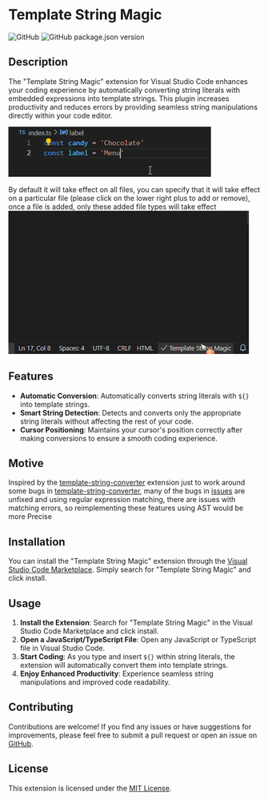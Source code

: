 # Template String Magic

![GitHub](https://img.shields.io/github/license/lete114/template-string-magic)
![GitHub package.json version](https://img.shields.io/github/package-json/v/lete114/template-string-magic)

## Description

The "Template String Magic" extension for Visual Studio Code enhances your coding experience by automatically converting string literals with embedded expressions into template strings. This plugin increases productivity and reduces errors by providing seamless string manipulations directly within your code editor.

![animation](./img/animation.gif)

By default it will take effect on all files, you can specify that it will take effect on a particular file (please click on the lower right plus to add or remove), once a file is added, only these added file types will take effect
![custom-file-type-animation](./img/custom-file-type-animation.gif)

## Features

- **Automatic Conversion**: Automatically converts string literals with `${}` into template strings.
- **Smart String Detection**: Detects and converts only the appropriate string literals without affecting the rest of your code.
- **Cursor Positioning**: Maintains your cursor's position correctly after making conversions to ensure a smooth coding experience.

## Motive

Inspired by the [template-string-converter](https://github.com/meganrogge/template-string-converter) extension just to work around some bugs in [template-string-converter](https://github.com/meganrogge/template-string-converter), many of the bugs in [issues](https://github.com/meganrogge/template-string-converter/issues?q=is%3Aissue+is%3Aopen) are unfixed and using regular expression matching, there are issues with matching errors, so reimplementing these features using AST would be more Precise

## Installation

You can install the "Template String Magic" extension through the [Visual Studio Code Marketplace](https://marketplace.visualstudio.com/items?itemName=lete114.template-string-magic). Simply search for "Template String Magic" and click install.

## Usage

1. **Install the Extension**: Search for "Template String Magic" in the Visual Studio Code Marketplace and click install.
2. **Open a JavaScript/TypeScript File**: Open any JavaScript or TypeScript file in Visual Studio Code.
3. **Start Coding**: As you type and insert `${}` within string literals, the extension will automatically convert them into template strings.
4. **Enjoy Enhanced Productivity**: Experience seamless string manipulations and improved code readability.

## Contributing

Contributions are welcome! If you find any issues or have suggestions for improvements, please feel free to submit a pull request or open an issue on [GitHub](https://github.com/lete114/template-string-magic).

## License

This extension is licensed under the [MIT License](LICENSE).
